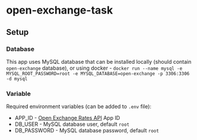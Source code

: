 # open-exchange-task

## Setup

### Database
This app uses MySQL database that can be installed locally (should contain `open-exchange` database),
or using docker - `docker run --name mysql -e MYSQL_ROOT_PASSWORD=root -e MYSQL_DATABASE=open-exchange -p 3306:3306 -d mysql`

### Variable
Required environment variables (can be added to `.env` file):
- APP_ID - [Open Exchange Rates API](https://openexchangerates.org/) App ID
- DB_USER - MySQL database user, default `root`
- DB_PASSWORD - MySQL database password, default `root`